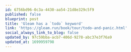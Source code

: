```yaml
---
id: 6756bd96-0c3a-4430-aa54-21d8e329c5f9
published: false
blueprint: post
title: 'Gleam has a `todo` keyword'
link: 'https://gleam.run/book/tour/todo-and-panic.html'
social_always_link_to_blog: false
updated_by: 97c59bba-acb7-406d-9278-abc37e3f76a9
updated_at: 1699959798
---
```

